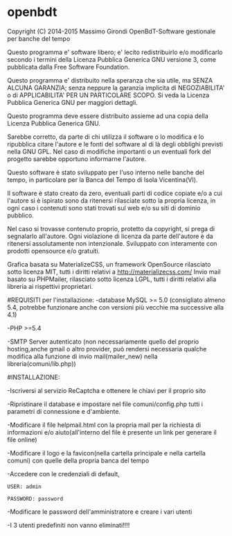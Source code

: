 # openbdt
Copyright (C) 2014-2015 Massimo Girondi
OpenBdT-Software gestionale per banche del tempo

Questo  programma e' software libero; e' lecito redistribuirlo e/o
modificarlo secondo i termini della Licenza Pubblica Generica GNU
versione 3, come pubblicata dalla Free Software Foundation.

Questo programma e' distribuito nella speranza che sia utile, ma
SENZA  ALCUNA GARANZIA; senza  neppure la  garanzia implicita di
NEGOZIABILITA' o di APPLICABILITA' PER UN PARTICOLARE SCOPO. Si
veda la Licenza Pubblica Generica GNU per maggiori dettagli.

Questo programma deve essere distribuito assieme ad una copia della
Licenza Pubblica Generica GNU.

Sarebbe corretto, da parte di chi utilizza il software o lo modifica e lo ripubblica  citare l'autore e le fonti del software al di là degli obblighi previsti nella GNU GPL.
Nel caso di modifiche importanti o un eventuali fork del progetto sarebbe opportuno informarne l'autore.

Questo software è stato sviluppato per l'uso interno nelle banche del tempo,
in particolare per la Banca del Tempo di Isola Vicentina(VI).

Il software è stato creato da zero, eventuali parti di codice copiate 
e/o a cui l'autore si è ispirato sono da ritenersi rilasciate sotto la propria licenza,
in ogni caso i contenuti sono stati trovati sul web e/o su siti di dominio pubblico.

Nel caso si trovasse contenuto proprio, protetto da copyright, si prega di segnalarlo all'autore.
Ogni violazione di licenza da parte dell'autore è da ritenersi assolutamente non intenzionale.
Sviluppato con interamente con prodotti opensource e/o gratuiti.

Grafica basata su MaterializeCSS, un framework OpenSource rilasciato sotto licenza MIT, tutti i diritti relativi a http://materializecss.com/
Invio mail basato su PHPMailer, rilasciato sotto licenza LGPL, tutti i diritti relativi alla libreria ai rispettivi proprietari.

#REQUISITI per l'installazione:
-database MySQL >= 5.0 (consigliato almeno 5.4, potrebbe funzionare anche con versioni più vecchie ma successive alla 4.1)

-PHP >=5.4

-SMTP Server autenticato (non necessariamente quello del proprio hosting,anche gmail o altro provider, può rendersi necessaria qualche modifica alla funzione di invio mail(mailer_new) nella libreria(comuni/lib.php))

#INSTALLAZIONE:

-Iscriversi al servizio ReCaptcha e ottenere le chiavi per il proprio sito

-Ripristinare il database e impostare nel file comuni/config.php tutti i parametri di connessione e d'ambiente.

-Modificare il file helpmail.html con la propria mail per la richiesta di informazioni e/o aiuto(all'interno del file è presente un link per generare il file online)

-Modificare il logo e la favicon(nella cartella principale e nella cartella comuni) con quelle della propria banca del tempo

-Accedere con le credenziali di default, 

	USER: admin

	PASSWORD: password

-Modificare le password dell'amministratore e creare i vari utenti

-I 3 utenti predefiniti non vanno eliminati!!!!

